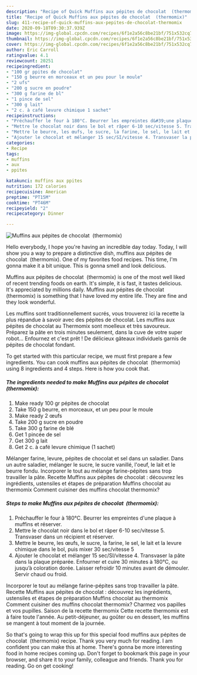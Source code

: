 ```yaml
---
description: "Recipe of Quick Muffins aux pépites de chocolat  (thermomix)"
title: "Recipe of Quick Muffins aux pépites de chocolat  (thermomix)"
slug: 411-recipe-of-quick-muffins-aux-pepites-de-chocolat-thermomix
date: 2020-09-18T09:30:37.939Z
image: https://img-global.cpcdn.com/recipes/6f1e2a56c8be21bf/751x532cq70/muffins-aux-pepites-de-chocolat-thermomix-photo-principale-de-la-recette.jpg
thumbnail: https://img-global.cpcdn.com/recipes/6f1e2a56c8be21bf/751x532cq70/muffins-aux-pepites-de-chocolat-thermomix-photo-principale-de-la-recette.jpg
cover: https://img-global.cpcdn.com/recipes/6f1e2a56c8be21bf/751x532cq70/muffins-aux-pepites-de-chocolat-thermomix-photo-principale-de-la-recette.jpg
author: Eric Carroll
ratingvalue: 4.1
reviewcount: 20251
recipeingredient:
- "100 gr ppites de chocolat"
- "150 g beurre en morceaux et un peu pour le moule"
- "2 ufs"
- "200 g sucre en poudre"
- "300 g farine de bl"
- "1 pince de sel"
- "300 g lait"
- "2 c. à café levure chimique 1 sachet"
recipeinstructions:
- "Préchauffer le four à 180°C. Beurrer les empreintes d&#39;une plaque à muffins et réserver."
- "Mettre le chocolat noir dans le bol et râper 6-10 sec/vitesse 5. Transvaser dans un récipient et réserver."
- "Mettre le beurre, les œufs, le sucre, la farine, le sel, le lait et la levure chimique dans le bol, puis mixer 30 sec/vitesse 5"
- "Ajouter le chocolat et mélanger 15 sec/SI/vitesse 4. Transvaser la pâte dans la plaque préparée. Enfourner et cuire 30 minutes à 180°C, ou jusqu’à coloration dorée. Laisser refroidir 10 minutes avant de démouler. Servir chaud ou froid."
categories:
- Recipe
tags:
- muffins
- aux
- ppites

katakunci: muffins aux ppites 
nutrition: 172 calories
recipecuisine: American
preptime: "PT15M"
cooktime: "PT46M"
recipeyield: "2"
recipecategory: Dinner

---
```



![Muffins aux pépites de chocolat  (thermomix)](https://img-global.cpcdn.com/recipes/6f1e2a56c8be21bf/751x532cq70/muffins-aux-pepites-de-chocolat-thermomix-photo-principale-de-la-recette.jpg)

Hello everybody, I hope you're having an incredible day today. Today, I will show you a way to prepare a distinctive dish, muffins aux pépites de chocolat  (thermomix). One of my favorites food recipes. This time, I'm gonna make it a bit unique. This is gonna smell and look delicious.

Muffins aux pépites de chocolat  (thermomix) is one of the most well liked of recent trending foods on earth. It's simple, it is fast, it tastes delicious. It's appreciated by millions daily. Muffins aux pépites de chocolat  (thermomix) is something that I have loved my entire life. They are fine and they look wonderful.

Les muffins sont traditionnellement sucrés, vous trouverez ici la recette la plus répandue à savoir avec des pépites de chocolat. Les muffins aux pépites de chocolat au Thermomix sont moelleux et très savoureux. Préparez la pâte en trois minutes seulement, dans la cuve de votre super robot… Enfournez et c&#39;est prêt ! De délicieux gâteaux individuels garnis de pépites de chocolat fondant.


To get started with this particular recipe, we must first prepare a few ingredients. You can cook muffins aux pépites de chocolat  (thermomix) using 8 ingredients and 4 steps. Here is how you cook that.

<!--inarticleads1-->

##### The ingredients needed to make Muffins aux pépites de chocolat  (thermomix):

1. Make ready 100 gr pépites de chocolat
1. Take 150 g beurre, en morceaux, et un peu pour le moule
1. Make ready 2 œufs
1. Take 200 g sucre en poudre
1. Take 300 g farine de blé
1. Get 1 pincée de sel
1. Get 300 g lait
1. Get 2 c. à café levure chimique (1 sachet)


Mélanger farine, levure, pépites de chocolat et sel dans un saladier. Dans un autre saladier, mélanger le sucre, le sucre vanillé, l&#39;oeuf, le lait et le beurre fondu. Incorporer le tout au mélange farine-pépites sans trop travailler la pâte. Recette Muffins aux pépites de chocolat : découvrez les ingrédients, ustensiles et étapes de préparation Muffins chocolat au thermomix Comment cuisiner des muffins chocolat thermomix? 

<!--inarticleads2-->

##### Steps to make Muffins aux pépites de chocolat  (thermomix):

1. Préchauffer le four à 180°C. Beurrer les empreintes d&#39;une plaque à muffins et réserver.
1. Mettre le chocolat noir dans le bol et râper 6-10 sec/vitesse 5. Transvaser dans un récipient et réserver.
1. Mettre le beurre, les œufs, le sucre, la farine, le sel, le lait et la levure chimique dans le bol, puis mixer 30 sec/vitesse 5
1. Ajouter le chocolat et mélanger 15 sec/SI/vitesse 4. Transvaser la pâte dans la plaque préparée. Enfourner et cuire 30 minutes à 180°C, ou jusqu’à coloration dorée. Laisser refroidir 10 minutes avant de démouler. Servir chaud ou froid.


Incorporer le tout au mélange farine-pépites sans trop travailler la pâte. Recette Muffins aux pépites de chocolat : découvrez les ingrédients, ustensiles et étapes de préparation Muffins chocolat au thermomix Comment cuisiner des muffins chocolat thermomix? Charmez vos papilles et vos pupilles. Saison de la recette thermomix Cette recette thermomix est à faire toute l&#39;année. Au petit-déjeuner, au goûter ou en dessert, les muffins se mangent à tout moment de la journée. 

So that's going to wrap this up for this special food muffins aux pépites de chocolat  (thermomix) recipe. Thank you very much for reading. I am confident you can make this at home. There's gonna be more interesting food in home recipes coming up. Don't forget to bookmark this page in your browser, and share it to your family, colleague and friends. Thank you for reading. Go on get cooking!
